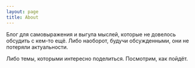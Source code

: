 ```yaml
---
layout: page
title: About
---
```


Блог для самовыражения и выгула мыслей, которые не довелось обсудить с кем-то ещё. Либо наоборот, будучи обсужденными, они не потеряли актуальности.

Либо темы, которыми интересно поделиться. Посмотрим, как пойдёт.

